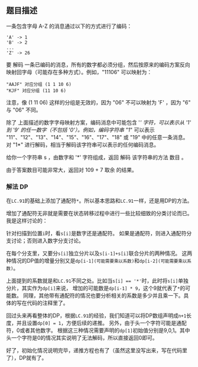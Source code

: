 ## 题目描述
一条包含字母 A-Z 的消息通过以下的方式进行了编码：
```
'A' -> 1
'B' -> 2
...
'Z' -> 26
```
要 解码 一条已编码的消息，所有的数字都必须分组，然后按原来的编码方案反向映射回字母（可能存在多种方式）。例如，"11106" 可以映射为：
```
"AAJF" 对应分组 (1 1 10 6)
"KJF" 对应分组 (11 10 6)
```
注意，像 (1 11 06) 这样的分组是无效的，因为 "06" 不可以映射为 'F' ，因为 "6" 与 "06" 不同。

除了 上面描述的数字字母映射方案，编码消息中可能包含 '*' 字符，可以表示从 '1' 到 '9' 的任一数字（不包括 '0'）。例如，编码字符串 "1*" 可以表示 "11"、"12"、"13"、"14"、"15"、"16"、"17"、"18" 或 "19" 中的任意一条消息。对 "1*" 进行解码，相当于解码该字符串可以表示的任何编码消息。

给你一个字符串 s ，由数字和 '*' 字符组成，返回 解码 该字符串的方法 数目 。

由于答案数目可能非常大，返回对 109 + 7 取余 的结果。

### 解法 DP
在`LC.91`的基础上添加了通配符`*`。所以基本思路和`LC.91`一样，还是用DP的方法。

增加了通配符无非就是需要在状态转移过程中进行一些比较细致的分类讨论而已。
我是这样讨论的：

针对扫描到位置`i`时，看`s[i]`是数字还是通配符。
如果是通配符，则进入通配符分支讨论；否则进入数字分支讨论。

在每个分支里，又要分`s[i]`独立分片以及`s[i-1]+s[i]`联合分片的两种情况。
这两种情况的DP值的增量分别又是`dp[i-1](可能需要乘以系数)`和`dp[i-2](可能需要乘以系数)`。

上面提到的系数就是和`LC.91`不同之处。比如当`s[i] == '*'`时，此时将`s[i]`单独分片，其实作为`dp[i]`来说，
增加的可能数是`dp[i-1] * 9`，这个9就代表了`*`的可能数。
同理，其他带有通配符的情况也要分析相关的系数是多少并且乘一下。具体的写在代码的注释里了。

回过头来再看整体的DP，根据`LC.91`的经验，我们知道可以将DP数组声明成`n+1`长度，并且设置`dp[0] = 1`，方便后续的递推。
另外，由于头一个字符可能是通配符，0或者其他数字。
根据这三种情况需要声明的`dp[1]`初始值分别是9,0,1。其中头一个字符是0的情况其实说明了无法解码，所以直接返回0即可。

好了，初始化情况说明完毕，递推方程也有了（虽然这里没写出来，写在代码里了），DP就有了。  